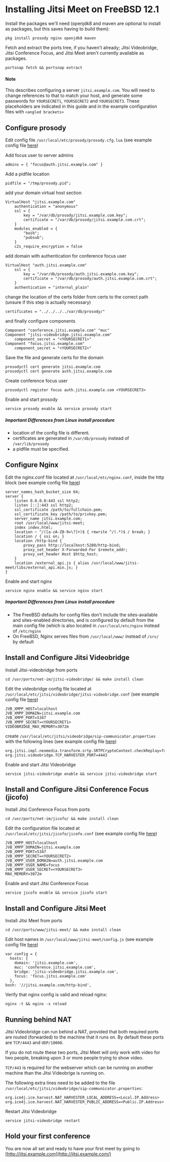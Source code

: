 # Installing Jitsi Meet on FreeBSD 12.1

 Install the packages we'll need (openjdk8 and maven are optional to install as packages, but this saves having to build them):
 
```
pkg install prosody nginx openjdk8 maven
```

Fetch and extract the ports tree, if you haven't already; Jitsi Videobridge, Jitsi Conference Focus, and Jitsi Meet aren't currently available as packages.

```
portsnap fetch && portsnap extract
```

#### Note
This describes configuring a server `jitsi.example.com`. You will need to change references to that to match your host, and generate some passwords for `YOURSECRET1`, `YOURSECRET2` and `YOURSECRET3`. These placeholders are indicated in this guide and in the example configuration files with `<angled brackets>`

## Configure prosody

Edit config file `/usr/local/etc/prosody/prosody.cfg.lua` (see example config file [here](prosody.cfg.lua))

Add focus user to server admins

```
admins = { "focus@auth.jitsi.example.com" }
```

Add a pidfile location

```
pidfile = "/tmp/prosody.pid";
```

add your domain virtual host section

```
VirtualHost "jitsi.example.com"
    authentication = "anonymous"
    ssl = {
        key = "/var/db/prosody/jitsi.example.com.key";
        certificate = "/var/db/prosody/jitsi.example.com.crt";
    }
    modules_enabled = {
        "bosh";
        "pubsub";
    }
    c2s_require_encryption = false
```

add domain with authentication for conference focus user

```
VirtualHost "auth.jitsi.example.com"
	ssl = {
		key = "/var/db/prosody/auth.jitsi.example.com.key";
		certificate = "/var/db/prosody/auth.jitsi.example.com.crt";
	}
	authentication = "internal_plain"
```

change the location of the certs folder from certs to the correct path (unsure if this step is actually necessary)

```
certificates = "../../../../var/db/prosody/"
```

and finally configure components

```
Component "conference.jitsi.example.com" "muc"
Component "jitsi-videobridge.jitsi.example.com"
    component_secret = "<YOURSECRET1>"
Component "focus.jitsi.example.com"
    component_secret = "<YOURSECRET2>"
```

Save the file and generate certs for the domain

```
prosodyctl cert generate jitsi.example.com
prosodyctl cert generate auth.jitsi.example.com
```

Create conference focus user

```
prosodyctl register focus auth.jitsi.example.com <YOURSECRET3>
```

Enable and start prosody

```
service prosody enable && service prosody start
```

##### Important Differences from Linux install procedure
* location of the config file is different. 
* certificates are generated in `/var/db/prosody` instead of `/var/lib/prosody` 
* a pidfile must be specified.

## Configure Nginx
Edit the nginx.conf file located at `/usr/local/etc/nginx.conf`, inside the http block (see example config file [here](nginx.conf))

```
server_names_hash_bucket_size 64;
server {
	listen 0.0.0.0:443 ssl http2;
	listen [::]:443 ssl http2;
	ssl_certificate /path/to/fullchain.pem;
	ssl_certificate_key /path/to/privkey.pem;
	server_name jitsi.example.com;
	root /usr/local/www/jitsi-meet;
	index index.html;
	location ~ ^/([a-zA-Z0-9=\?]+)$ { rewrite ^/(.*)$ / break; }
	location / { ssi on; }
	location /http-bind {
		proxy_pass http://localhost:5280/http-bind;
		proxy_set_header X-Forwarded-For $remote_addr;
		proxy_set_header Host $http_host;
	}
	location /external_api.js { alias /usr/local/www/jitsi-meet/libs/external_api.min.js; }
}
```

Enable and start nginx

```
service nginx enable && service nginx start
```

##### Important Differences from Linux install procedure
* The FreeBSD defaults for config files don't include the sites-available and sites-enabled directories, and is configured by default from the main config file (which is also located in `/usr/local/etc/nginx` instead of `/etc/nginx`
* On FreeBSD, Nginx serves files from `/usr/local/www/` instead of `/srv/` by default

## Install and Configure Jitsi Videobridge
Install Jitsi-videobridge from ports

```
cd /usr/ports/net-im/jitsi-videobridge/ && make install clean
```

Edit the videobridge config file located at `/usr/local/etc/jitsi/videobridge/jitsi-videobridge.conf` (see example config file [here](jitsi-videobridge.conf))

```
JVB_XMPP_HOST=localhost
JVB_XMPP_DOMAIN=jitsi.example.com
JVB_XMPP_PORT=5347
JVB_XMPP_SECRET=<YOURSECRET1>
VIDEOBRIDGE_MAX_MEMORY=3072m
```

create `/usr/local/etc/jitsi/videobridge/sip-communicator.properties` with the following lines (see example config file [here](sip-communicator.properties))

```
org.jitsi.impl.neomedia.transform.srtp.SRTPCryptoContext.checkReplay=false
org.jitsi.videobridge.TCP_HARVESTER_PORT=4443
```

Enable and start Jitsi Videobridge

```
service jitsi-videobridge enable && service jitsi-videobridge start
```

## Install and Configure Jitsi Conference Focus (jicofo)

Install Jitsi Conference Focus from ports

```
cd /usr/ports/net-im/jicofo/ && make install clean
```

Edit the configuration file located at `/usr/local/etc/jitsi/jicofo/jicofo.conf` (see example config file [here](jicofo.conf))

```
JVB_XMPP_HOST=localhost
JVB_XMPP_DOMAIN=jitsi.example.com
JVB_XMPP_PORT=5347
JVB_XMPP_SECRET=<YOURSECRET2>
JVB_XMPP_USER_DOMAIN=auth.jitsi.example.com
JVB_XMPP_USER_NAME=focus
JVB_XMPP_USER_SECRET=<YOURSECRET3>
MAX_MEMORY=3072m
```

Enable and start Jitsi Conference Focus

```
service jicofo enable && service jicofo start
```

## Install and Configure Jitsi Meet
Install Jitsi Meet from ports

```
cd /usr/ports/www/jitsi-meet/ && make install clean
```

Edit host names in `/usr/local/www/jitsi-meet/config.js` (see example config file [here](config.js))

```
var config = {
  hosts: {
    domain: 'jitsi.example.com',
    muc: 'conference.jitsi.example.com',
    bridge: 'jitsi-videobridge.jitsi.example.com',
    focus: 'focus.jitsi.example.com'
  },
bosh: '//jitsi.example.com/http-bind',
```

Verify that nginx config is valid and reload nginx:

```
nginx -t && nginx -s reload
```

## Running behind NAT

Jitsi Videobridge can run behind a NAT, provided that both required ports are routed (forwarded) to the machine that it runs on. By default these ports are `TCP/4443` and `UDP/10000`.

If you do not route these two ports, Jitsi Meet will only work with video for two people, breaking upon 3 or more people trying to show video.

`TCP/443` is required for the webserver which can be running on another machine than the Jitsi Videobrige is running on.

The following extra lines need to be added to the file `/usr/local/etc/jitsi/videobridge/sip-communicator.properties`:
```
org.ice4j.ice.harvest.NAT_HARVESTER_LOCAL_ADDRESS=<Local.IP.Address>
org.ice4j.ice.harvest.NAT_HARVESTER_PUBLIC_ADDRESS=<Public.IP.Address>
```

Restart Jitsi Videobridge

```
service jitsi-videobridge restart
```

## Hold your first conference

You are now all set and ready to have your first meet by going to  [http://jitsi.example.com](http://jitsi.example.com/)
